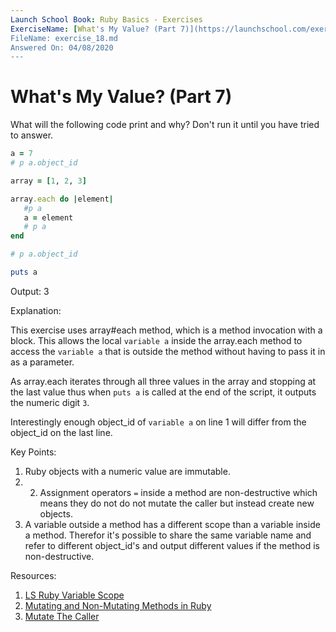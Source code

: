 ```yaml
---
Launch School Book: Ruby Basics - Exercises
ExerciseName: [What's My Value? (Part 7)](https://launchschool.com/exercises/d1fc410d)
FileName: exercise_18.md
Answered On: 04/08/2020
---
```


# What's My Value? (Part 7)

What will the following code print and why? Don't run it until you have 
tried to answer.

```ruby
a = 7
# p a.object_id

array = [1, 2, 3]

array.each do |element|
   #p a
   a = element
   # p a
end

# p a.object_id

puts a

```
Output: 3

Explanation: 

This exercise uses array#each method, which is a method invocation with a block.
This allows the local `variable a` inside the array.each method to access the 
`variable a` that is outside the method without having to pass it in as a parameter.

As array.each iterates through all three values in the array and stopping at the last 
value thus when `puts a` is called at the end of the script, it outputs the numeric 
digit `3`.

Interestingly enough object_id of `variable a` on line 1 will differ from the object_id
on the last line.


Key Points: 

1. Ruby objects with a numeric value are immutable. 
2. 2. Assignment operators `=` inside a method are non-destructive which means they 
do not do not mutate the caller but instead create new objects.
3. A variable outside a method has a different scope than a variable inside 
a method. Therefor it's possible to share the same variable name and refer to 
different object_id's and output different values if the method is non-destructive.

Resources:

1. [LS Ruby Variable Scope](https://launchschool.com/books/ruby/read/variables#variablescope)
2. [Mutating and Non-Mutating Methods in Ruby](https://launchschool.com/blog/mutating-and-non-mutating-methods)
3. [Mutate The Caller](https://medium.com/@anacasilva/mutate-the-caller-bf01d90c15a6)